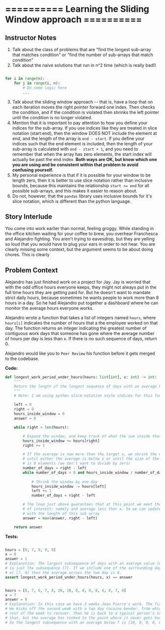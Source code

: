 
# ========== Learning the Sliding Window approach ==========

## Instructor Notes
1. Talk about the class of problems that are "find the longest sub-array that matches condition" or "find the number of sub-arrays that match condition"
2. Talk about the naive solutions that run in n^2 time (which is really bad!)
```python

for i in range(n):
    for j in range(i, n):
        # Do some logic here
        ...
```
3. Talk about the sliding window approach -- that is, have a loop that on each iteration moves the right pointer forward one index. Then checks the condition, and if the condition is violated then shrinks the left pointer until the condition is no longer violated.
4. Mention that it is important to pay attention to how you define your indices for the sub-array. If you use indices like they are treated in slice notation (start:end), then the window DOES NOT include the element at end, and the length of the array is `end - start`. If you define your indices such that the end element is included, then the length of your sub-array is calculated with `end - start + 1`, and you need to remember that when the array has zero elements, the start index will actually be past the end index. **Both ways are OK, but know which one you are using and be consistent within that problem to avoid confusing yourself.**
5. My personal experience is that if it is possible for your window to be length zero, then it is better to use slice notation rather than inclusive bounds, because this maintains the relationship `start <= end` for all possible sub-arrays, and this makes it easier to reason about. 
6. Do not, however, that the `pandas` library uses inclusive bounds for it's slice notation, which is different than the python language.

## Story Interlude
You come into work earlier than normal, feeling groggy. While standing in the office kitchen waiting for your coffee to brew, you overhear Franchesca and Alejandro fighting. You aren't trying to eavesdrop, but they are yelling so loud that you would have to plug your ears in order to not hear. You are clearly missing some context, but the argument seems to be about doing chores. This is clearly 

## Problem Context
Alejandro has just finished work on a project for Jay. Jay is worried that with the odd office hours everyone keeps, they might not always put in the full time hours they are getting paid for. But he doesn't want to mandate strict daily hours, because sometimes he wants people to work more than 8 hours in a day. So he had Alejandro put together a dashboard where he can monitor the average hours everyone works.

Alejandro wrote a function that takes a list of integers named `hours`, where `hours[i]` indicates the number of hours that a the employee worked on that day. The function returns an integer indicating the greatest number of contiguous work days that someone has gone where the average number of hours per day is less than x. If there is no such sequence of days, return 0.

Alejandro would like you to `Peer Review` his function before it gets merged to the codebase.

**Code:**
```python
def longest_work_period_under_hours(hours: list[int], x: int) -> int:
    """
    Return the length of the longest sequence of days with an average hours worked less than x.
    """
    # Note: I am using python slice-notation style indices for this function.
    
    left = 0
    right = 0
    hours_inside_window = 0
    answer = 0

    while right < len(hours):

        # Expand the window, and keep track of what the sum inside that window
        hours_inside_window += hours[right]
        right += 1

        # If the average is now more than the target x, we shrink the window
        # until either the average is below x or until the size of the window
        # is 0 elements (we don't want to divide by zero)
        number_of_days = right - left
        while number_of_days > 0 and hours_inside_window / number_of_days > x:
            
            # Shrink the window by one day
            hours_inside_window -= hours[left]
            left += 1
            number_of_days = right - left

        # The loop just above guarantees that at this point we meet the criteria
        # of interest: namely and average less than x. So we can update the answer
        # with the length of this sub array
        answer = max(answer, right - left)

    return answer
```


**Tests:**
```python

hours = [9, 7, 9, 9, 9]
x = 8
answer = 1
# Explanation: The largest subsequence of days with an average value less than 8
# is just the subsequence [7]. If we include one of the surrounding days, like [9, 7]
# or [7, 9] then the average across the two day is 8.
assert longest_work_period_under_hours(hours, x) == answer


hours = [8, 7, 6, 7, 8, 20, 18, 0, 0, 0, 8, 6, 8, 7, 8]
x = 7
answer = 8
# Explanation: In this case we have 3 weeks Jean Pierre's work. The first is fairly typical.
# He kicks off the second week with a two day cocaine bender, from which it takes him the
# rest of the week to recover. Then he is back to a typical person's schedule the week after
# that, but the average has tanked to the point where it never gets back above 7.
# So the longest subsequence with an average below 7 is [18, 0, 0, 0, 8, 6, 8, 7]

```